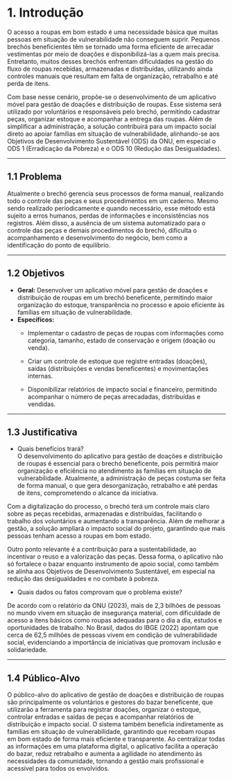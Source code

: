 # 1. Introdução

O acesso a roupas em bom estado é uma necessidade básica que muitas pessoas em situação de vulnerabilidade não conseguem suprir. Pequenos brechós beneficientes têm se tornado uma forma eficiente de arrecadar vestimentas por meio de doações e disponibilizá-las a quem mais precisa. Entretanto, muitos desses brechós enfrentam dificuldades na gestão do fluxo de roupas recebidas, armazenadas e distribuídas, utilizando ainda controles manuais que resultam em falta de organização, retrabalho e até perda de itens.

Com base nesse cenário, propõe-se o desenvolvimento de um aplicativo móvel para gestão de doações e distribuição de roupas. Esse sistema será utilizado por voluntários e responsáveis pelo brechó, permitindo cadastrar peças, organizar estoque e acompanhar a entrega das roupas. Além de simplificar a administração, a solução contribuirá para um impacto social direto ao apoiar famílias em situação de vulnerabilidade, alinhando-se aos Objetivos de Desenvolvimento Sustentável (ODS) da ONU, em especial o ODS 1 (Erradicação da Pobreza) e o ODS 10 (Redução das Desigualdades).

---

## 1.1 Problema  

Atualmente o brechó gerencia seus processos de forma manual, realizando todo o controle das  peças e seus procedimentos em um caderno. Mesmo sendo realizado periodicamente e quando necessário, esse método está sujeito a erros humanos, perdas de informações e inconsistências nos registros. Além disso, a ausência de um sistema automatizado para o controle das peças e demais procedimentos do brechó, dificulta o acompanhamento e desenvolvimento do negócio, bem como a identificação do ponto de equilíbrio.

---

## 1.2 Objetivos  

- **Geral:** Desenvolver um aplicativo móvel para gestão de doações e distribuição de roupas em um brechó beneficente, permitindo maior organização do estoque, transparência no processo e apoio eficiente às famílias em situação de vulnerabilidade.
- **Específicos:**
  - Implementar o cadastro de peças de roupas com informações como categoria, tamanho, estado de conservação e origem (doação ou venda).
  
  - Criar um controle de estoque que registre entradas (doações), saídas (distribuições e vendas beneficentes) e movimentações internas.
  
  - Disponibilizar relatórios de impacto social e financeiro, permitindo acompanhar o número de peças arrecadadas, distribuídas e vendidas.
  
---

## 1.3 Justificativa  
 
- Quais benefícios trará?  
O desenvolvimento do aplicativo para gestão de doações e distribuição de roupas é essencial para o brechó beneficente, pois permitirá maior organização e eficiência no atendimento às famílias em situação de vulnerabilidade. Atualmente, a administração de peças costuma ser feita de forma manual, o que gera desorganização, retrabalho e até perdas de itens, comprometendo o alcance da iniciativa.

Com a digitalização do processo, o brechó terá um controle mais claro sobre as peças recebidas, armazenadas e distribuídas, facilitando o trabalho dos voluntários e aumentando a transparência. Além de melhorar a gestão, a solução ampliará o impacto social do projeto, garantindo que mais pessoas tenham acesso a roupas em bom estado.

Outro ponto relevante é a contribuição para a sustentabilidade, ao incentivar o reuso e a valorização das peças. Dessa forma, o aplicativo não só fortalece o bazar enquanto instrumento de apoio social, como também se alinha aos Objetivos de Desenvolvimento Sustentável, em especial na redução das desigualdades e no combate à pobreza.

- Quais dados ou fatos comprovam que o problema existe?  

De acordo com o relatório da ONU (2023), mais de 2,3 bilhões de pessoas no mundo vivem em situação de insegurança material, com dificuldade de acesso a itens básicos como roupas adequadas para o dia a dia, estudos e oportunidades de trabalho. No Brasil, dados do IBGE (2022) apontam que cerca de 62,5 milhões de pessoas vivem em condição de vulnerabilidade social, evidenciando a importância de iniciativas que promovam inclusão e solidariedade.

---

## 1.4 Público-Alvo  

O público-alvo do aplicativo de gestão de doações e distribuição de roupas são principalmente os voluntários e gestores do bazar beneficente, que utilizarão a ferramenta para registrar doações, organizar o estoque, controlar entradas e saídas de peças e acompanhar relatórios de distribuição e impacto social. O sistema também beneficia indiretamente as famílias em situação de vulnerabilidade, garantindo que recebam roupas em bom estado de forma mais eficiente e transparente. Ao centralizar todas as informações em uma plataforma digital, o aplicativo facilita a operação do bazar, reduz retrabalho e aumenta a agilidade no atendimento às necessidades da comunidade, tornando a gestão mais profissional e acessível para todos os envolvidos.
